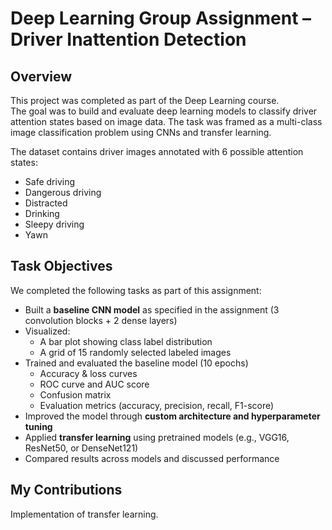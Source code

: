 # Deep Learning Group Assignment – Driver Inattention Detection

## Overview

This project was completed as part of the Deep Learning course.  
The goal was to build and evaluate deep learning models to classify driver attention states based on image data. The task was framed as a multi-class image classification problem using CNNs and transfer learning.

The dataset contains driver images annotated with 6 possible attention states:
- Safe driving
- Dangerous driving
- Distracted
- Drinking
- Sleepy driving
- Yawn

## Task Objectives

We completed the following tasks as part of this assignment:

- Built a **baseline CNN model** as specified in the assignment (3 convolution blocks + 2 dense layers)
- Visualized:
  - A bar plot showing class label distribution
  - A grid of 15 randomly selected labeled images
- Trained and evaluated the baseline model (10 epochs)
  - Accuracy & loss curves
  - ROC curve and AUC score
  - Confusion matrix
  - Evaluation metrics (accuracy, precision, recall, F1-score)
- Improved the model through **custom architecture and hyperparameter tuning**
- Applied **transfer learning** using pretrained models (e.g., VGG16, ResNet50, or DenseNet121)
- Compared results across models and discussed performance

## My Contributions

Implementation of transfer learning. 
